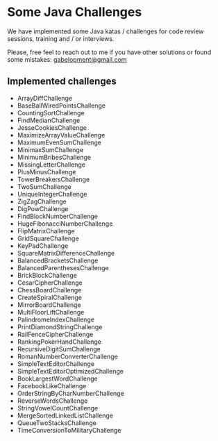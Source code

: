 # Some Java Challenges
We have implemented some Java katas / challenges for code review sessions, training and / or interviews.

Please, free feel to reach out to me if you have other solutions or found some mistakes: gabelopment@gmail.com

## Implemented challenges
* ArrayDiffChallenge
* BaseBallWiredPointsChallenge  
* CountingSortChallenge
* FindMedianChallenge
* JesseCookiesChallenge
* MaximizeArrayValueChallenge
* MaximumEvenSumChallenge
* MinimaxSumChallenge
* MinimumBribesChallenge
* MissingLetterChallenge
* PlusMinusChallenge
* TowerBreakersChallenge
* TwoSumChallenge
* UniqueIntegerChallenge
* ZigZagChallenge
* DigPowChallenge
* FindBlockNumberChallenge
* HugeFibonacciNumberChallenge  
* FlipMatrixChallenge
* GridSquareChallenge
* KeyPadChallenge
* SquareMatrixDifferenceChallenge
* BalancedBracketsChallenge
* BalancedParenthesesChallenge
* BrickBlockChallenge
* CesarCipherChallenge
* ChessBoardChallenge
* CreateSpiralChallenge
* MirrorBoardChallenge
* MultiFloorLiftChallenge
* PalindromeIndexChallenge
* PrintDiamondStringChallenge
* RailFenceCipherChallenge
* RankingPokerHandChallenge  
* RecursiveDigitSumChallenge
* RomanNumberConverterChallenge
* SimpleTextEditorChallenge
* SimpleTextEditorOptimizedChallenge
* BookLargestWordChallenge
* FacebookLikeChallenge
* OrderStringByCharNumberChallenge
* ReverseWordsChallenge
* StringVowelCountChallenge
* MergeSortedLinkedListChallenge
* QueueTwoStacksChallenge
* TimeConversionToMilitaryChallenge
